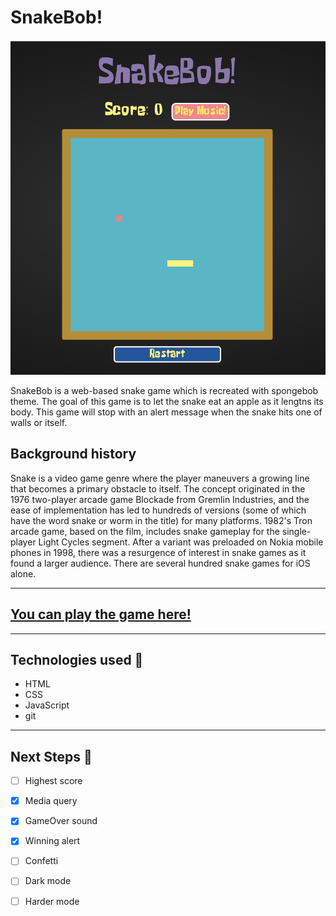 
# SnakeBob!

![SnakeBob image!](/assets/snakeBob-screenshot.png "snakeBob")

SnakeBob is a web-based snake game which is recreated with spongebob theme. The goal of this game is to let the snake eat an apple as it lengtns its body. This game will stop with an alert message when the snake hits one of walls or itself.

## Background history

Snake is a video game genre where the player maneuvers a growing line that becomes a primary obstacle to itself. The concept originated in the 1976 two-player arcade game Blockade from Gremlin Industries, and the ease of implementation has led to hundreds of versions (some of which have the word snake or worm in the title) for many platforms. 1982's Tron arcade game, based on the film, includes snake gameplay for the single-player Light Cycles segment. After a variant was preloaded on Nokia mobile phones in 1998, there was a resurgence of interest in snake games as it found a larger audience. There are several hundred snake games for iOS alone.

---

## [You can play the game here!](https://snake-growth-game.surge.sh/)

---

## Technologies used 💾

- HTML 
- CSS
- JavaScript
- git
  
---

## Next Steps 🧊

- [ ] Highest score
- [x] Media query
- [x] GameOver sound
- [x] Winning alert
- [ ] Confetti
- [ ] Dark mode
- [ ] Harder mode

